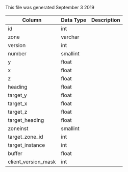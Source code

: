This file was generated September 3 2019

| Column              | Data Type | Description |
| ------------------- | --------- | ----------- |
| id                  | int       |             |
| zone                | varchar   |             |
| version             | int       |             |
| number              | smallint  |             |
| y                   | float     |             |
| x                   | float     |             |
| z                   | float     |             |
| heading             | float     |             |
| target_y            | float     |             |
| target_x            | float     |             |
| target_z            | float     |             |
| target_heading      | float     |             |
| zoneinst            | smallint  |             |
| target_zone_id      | int       |             |
| target_instance     | int       |             |
| buffer              | float     |             |
| client_version_mask | int       |             |